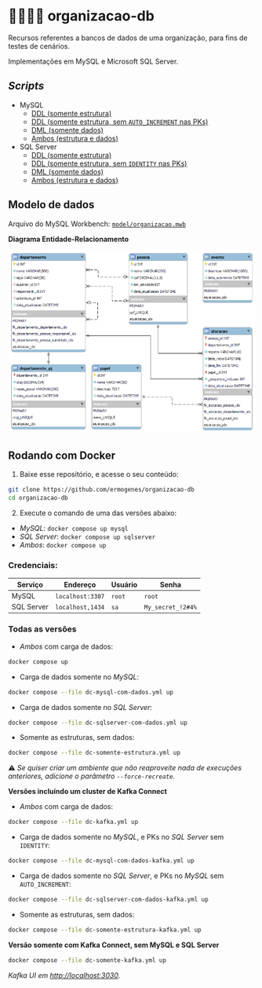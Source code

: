# 👩‍💼👨‍💼 organizacao-db

Recursos referentes a bancos de dados de uma organização, para fins de testes de cenários.

Implementações em MySQL e Microsoft SQL Server.

## _Scripts_

- MySQL
  - [DDL (somente estrutura)](scripts/mysql/mysql-organizacao-DDL.sql)
  - [DDL (somente estrutura, sem `AUTO_INCREMENT` nas PKs)](scripts/mysql/mysql-organizacao-DDL-sem-AUTO_INCREMENT.sql)
  - [DML (somente dados)](scripts/mysql/mysql-organizacao-DML.sql)
  - [Ambos (estrutura e dados)](scripts/mysql/mysql-organizacao-DDL-DML.sql)
- SQL Server
  - [DDL (somente estrutura)](scripts/sqlserver/sqlserver-organizacao-DDL.sql)
  - [DDL (somente estrutura, sem `IDENTITY` nas PKs)](scripts/sqlserver/sqlserver-organizacao-DDL-sem-IDENTITY.sql)
  - [DML (somente dados)](scripts/sqlserver/sqlserver-organizacao-DML.sql)
  - [Ambos (estrutura e dados)](scripts/sqlserver/sqlserver-organizacao-DDL-DML.sql)

## Modelo de dados

Arquivo do MySQL Workbench: [`model/organizacao.mwb`](model/organizacao.mwb)

**Diagrama Entidade-Relacionamento**

![](assets/organizacao.png)

## Rodando com Docker

1. Baixe esse repositório, e acesse o seu conteúdo:

```bash
git clone https://github.com/ermogenes/organizacao-db
cd organizacao-db
```

2. Execute o comando de uma das versões abaixo:

  - _MySQL_: `docker compose up mysql`
  - _SQL Server_: `docker compose up sqlserver`
  - _Ambos_: `docker compose up`

### Credenciais:

Serviço | Endereço | Usuário | Senha
--- | --- | --- | ---
MySQL | `localhost:3307` | `root` | `root`
SQL Server | `localhost,1434` | `sa` | `My_secret_!2#4%`

### Todas as versões

- _Ambos_ com carga de dados:

```bash
docker compose up
```

- Carga de dados somente no _MySQL_:

```bash
docker compose --file dc-mysql-com-dados.yml up
```

- Carga de dados somente no _SQL Server_:

```bash
docker compose --file dc-sqlserver-com-dados.yml up
```

- Somente as estruturas, sem dados:

```bash
docker compose --file dc-somente-estrutura.yml up
```

⚠ _Se quiser criar um ambiente que não reaproveite nada de execuções anteriores, adicione o parâmetro `--force-recreate`._

**Versões incluíndo um cluster de Kafka Connect**

- _Ambos_ com carga de dados:

```bash
docker compose --file dc-kafka.yml up
```

- Carga de dados somente no _MySQL_, e PKs no _SQL Server_ sem `IDENTITY`:

```bash
docker compose --file dc-mysql-com-dados-kafka.yml up
```

- Carga de dados somente no _SQL Server_, e PKs no _MySQL_ sem `AUTO_INCREMENT`:

```bash
docker compose --file dc-sqlserver-com-dados-kafka.yml up
```

- Somente as estruturas, sem dados:

```bash
docker compose --file dc-somente-estrutura-kafka.yml up
```

**Versão somente com Kafka Connect, sem MySQL e SQL Server**

```bash
docker compose --file dc-somente-kafka.yml up
```

_Kafka UI em [http://localhost:3030](http://localhost:3030)._

